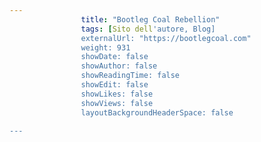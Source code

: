 ---
                title: "Bootleg Coal Rebellion"
                tags: [Sito dell'autore, Blog]
                externalUrl: "https://bootlegcoal.com"
                weight: 931
                showDate: false
                showAuthor: false
                showReadingTime: false
                showEdit: false
                showLikes: false
                showViews: false
                layoutBackgroundHeaderSpace: false
                ---

